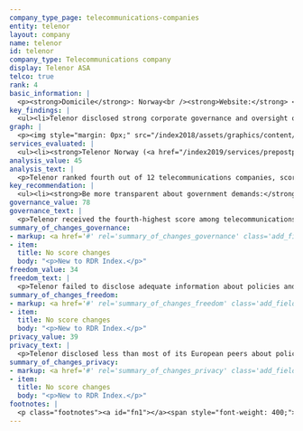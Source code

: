 ```yaml
---
company_type_page: telecommunications-companies
entity: telenor
layout: company
name: telenor
id: telenor
company_type: Telecommunications company
display: Telenor ASA
telco: true
rank: 4
basic_information: | 
  <p><strong>Domicile</strong>: Norway<br /><strong>Website:</strong> <a href="https://www.telenor.com">www.telenor.com</a>&nbsp;<br /><strong>Operating company evaluated:</strong> Telenor Norway<br /><strong>Download company report:</strong> <a href="/index2019/assets/static/download/Telenor2019.pdf">English</a></p>
key_findings: | 
  <ul><li>Telenor disclosed strong corporate governance and oversight over human rights issues across its global operations, but still lacked transparency about its policies and practices affecting freedom of expression and privacy in key areas.</li><li>Telenor lacked disclosure about how it handles government demands for user data or to block or filter content, although there are no legal barriers preventing it from being more transparent.</li><li>The company did not reveal enough about what types of user data it collects and shares&mdash;or give clear enough options for users to control what is collected and shared about them.</li></ul>
graph: | 
  <p><img style="margin: 0px;" src="/index2018/assets/graphics/content/scores_company16.png" /></p>
services_evaluated: | 
  <ul><li><strong>Telenor Norway (<a href="/index2019/services/prepostpaidmobile/">Prepaid mobile</a>)</strong></li><li><strong>Telenor Norway (<a href="/index2019/services/prepostpaidmobile/">Postpaid mobile</a>)</strong></li><li><strong>Telenor Norway (<a href="/index2019/services/fixedbroadband/">Fixed-line broadband</a>)</strong></li></ul>
analysis_value: 45
analysis_text: | 
  <p>Telenor ranked fourth out of 12 telecommunications companies, scoring slightly higher than Deutsche Telekom, but lower than Telef&oacute;nica, Vodafone, and AT&amp;T.<a href="#fn1"><sup><strong>1</strong></sup></a> The company&mdash;a newcomer to the RDR Index this year&mdash;is a member of the Global Network Initiative (GNI). However, while Telenor disclosed strong corporate governance and oversight over human rights issues and commitments across its global operations, it lacked sufficient transparency about its policies and practices affecting freedom of expression and privacy in key areas. Telenor was particularly opaque about how it handles government demands for user data, or to block content or deactivate accounts, despite there being no legal restrictions preventing the company from being more transparent in these areas.<br /><br /></p><hr /><p><br /><strong>Telenor ASA</strong> offers mobile and fixed-line broadband services in Scandinavia and Asia.</p><p><strong>Market cap:</strong> USD 29.3 billion<a href="#fn2"><sup><strong>2</strong></sup></a><br /><strong>OSE:</strong> TEL</p>
key_recommendation: | 
  <ul><li><strong>Be more transparent about government demands:</strong>&nbsp;Telenor should disclose more detailed data about its compliance with government requests to restrict content or accounts, and to hand over user information.</li><li><strong>Clarify handling of user data:</strong>&nbsp;Telenor should clarify the types of data it collects, shares, and its policies for retaining user information. It should give users clear options to control what data the company collects and shares about them, including for the purposes of targeted advertising.</li><li><strong>Improve remedy:</strong>&nbsp;Telenor should be more accountable to users by strengthening its grievance and remedy mechanisms and ensuring that these procedures are accessible, predictable, and fully transparent.</li></ul>
governance_value: 78
governance_text: | 
  <p>Telenor received the fourth-highest score among telecommunications companies, after Telef&oacute;nica, Orange, and Vodafone. It published a strong public commitment to respect freedom of expression and privacy as human rights (G1), and disclosed evidence of senior-level management over these issues within the company (G2). It disclosed that it conducts human rights impact assessments on existing products and services, but like most companies, failed to disclose whether it assesses risks associated with enforcing its terms of service, its use of automated decision-making technologies, or its targeted advertising policies and practices (G4). Telenor could also improve its grievance and remedy mechanisms: while it provided users with an option to submit complaints, including those related to freedom of expression and privacy, it offered no information about the number of complaints it received or any evidence that it provided users with a remedy (G6).</p>
summary_of_changes_governance:
- markup: <a href='#' rel='summary_of_changes_governance' class='add_fieldset dashicons-before dashicons-plus'><span>Add fieldset</span></a>
- item:
  title: No score changes
  body: "<p>New to RDR Index.</p>"
freedom_value: 34
freedom_text: | 
  <p>Telenor failed to disclose adequate information about policies and practices affecting users&rsquo; freedom of expression, and was less transparent than Telef&oacute;nica, Vodafone, and AT&amp;T in a number of areas. While Telenor Norway was more clear than any other telecommunications operator in the Index about what types of content and activities are prohibited on its services (F3), it disclosed nothing about what actions it took to enforce these rules (F4).<a href="#fn3"><sup><strong>3</strong></sup></a> Telenor also lacked sufficient transparency about how it handles third-party requests to block content or deactivate user accounts (F5-F7). Although telecommunications companies generally score poorly on these indicators, there is nothing preventing Telenor from being more transparent about how it handles these types of requests. <br /><br />The company also disclosed very little about its network management policies, and failed to make a commitment to net neutrality principles (F9). But it disclosed more than most of its peers about its process for responding to government demands to shut down networks (F10).</p>
summary_of_changes_freedom:
- markup: <a href='#' rel='summary_of_changes_freedom' class='add_fieldset dashicons-before dashicons-plus'><span>Add fieldset</span></a>
- item:
  title: No score changes
  body: "<p>New to RDR Index.</p>"
privacy_value: 39
privacy_text: | 
  <p>Telenor disclosed less than most of its European peers about policies affecting users&rsquo; privacy, and was particularly unclear about how it handles government demands for user data. It disclosed less than most of its European peers, except Orange, about its process for responding to government and private requests for user information (P10, P11)&mdash;and, like all telecommunications companies evaluated, it failed to disclose whether it would notify users of requests it receives for their information (P12).</p><p>Telenor Norway also fell short of clearly disclosing how it handles user information (P3-P8)&mdash;although it disclosed more than many of its peers, apart from Deutsche Telekom and Telef&oacute;nica Spain. It did not fully disclose the types of data it collects (P3), or shares (P4), and disclosed almost nothing about its policies for retaining user information (P6). It also did not give users very clear options to control what data the company collects and shares about them, including for the purposes of targeted advertising (P7). <br /><br />While Telenor Norway disclosed less about its security policies (P13-P18) than most of its European peers, it was one of the few telecommunications companies to provide some information about its process for responding to data breaches (P15). However, the company disclosed almost no information about how it addresses security vulnerabilities (P14).</p>
summary_of_changes_privacy:
- markup: <a href='#' rel='summary_of_changes_privacy' class='add_fieldset dashicons-before dashicons-plus'><span>Add fieldset</span></a>
- item:
  title: No score changes
  body: "<p>New to RDR Index.</p>"
footnotes: | 
  <p class="footnotes"><a id="fn1"></a><span style="font-weight: 400;">[1]</span> The research period for the 2019 Index ran from January 13, 2018 to February 8, 2019. Policies that came into effect after February 8, 2019 were not evaluated in this Index.</p><p class="footnotes"><a id="fn2"></a><span style="font-weight: 400;">[2]</span> Bloomberg Markets, Accessed April 18, 2019, <a href="https://www.bloomberg.com/quote/TEL:NO">www.bloomberg.com/quote/TEL:NO</a>&nbsp;</p><p class="footnotes"><a id="fn3"></a><span style="font-weight: 400;">[3]</span> For most indicators in the Freedom of Expression and Privacy categories, RDR evaluates the operating company of the home market, in this case Telenor Norway.</p>
---
```

